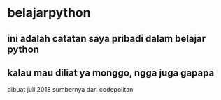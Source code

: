 # belajarpython
## ini adalah catatan saya pribadi dalam belajar python
## kalau mau diliat ya monggo, ngga juga gapapa

dibuat juli 2018
sumbernya dari codepolitan
